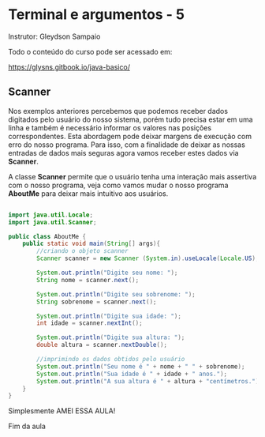# Terminal e argumentos - 5 
Instrutor: Gleydson Sampaio

Todo o conteúdo do curso pode ser acessado em:

https://glysns.gitbook.io/java-basico/

## Scanner

Nos exemplos anteriores percebemos que podemos receber dados digitados pelo usuário do nosso sistema, porém tudo precisa estar em uma linha e também é necessário informar os valores nas posições correspondentes. Esta abordagem pode deixar margens de execução com erro do nosso programa. Para isso, com a finalidade de deixar as nossas entradas de dados mais seguras agora vamos receber estes dados via **Scanner**.

A classe **Scanner** permite que o usuário tenha uma interação mais assertiva com o nosso programa, veja como vamos mudar o nosso programa **AboutMe** para deixar mais intuitivo aos usuários.

```java

import java.util.Locale;
import java.util.Scanner;

public class AboutMe {
    public static void main(String[] args){
        //criando o objeto scanner
        Scanner scanner = new Scanner (System.in).useLocale(Locale.US);

        System.out.println("Digite seu nome: ");
        String nome = scanner.next();

        System.out.println("Digite seu sobrenome: ");
        String sobrenome = scanner.next();

        System.out.println("Digite sua idade: ");
        int idade = scanner.nextInt();

        System.out.println("Digite sua altura: ");
        double altura = scanner.nextDouble();

        //imprimindo os dados obtidos pelo usuário
        System.out.println("Seu nome é " + nome + " " + sobrenome);
        System.out.println("Sua idade é " + idade + " anos.");
        System.out.println("A sua altura é " + altura + "centímetros.");
    }
}
```

Simplesmente AMEI ESSA AULA! 

Fim da aula
